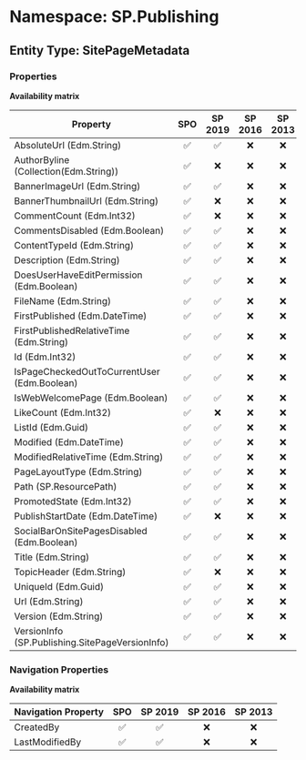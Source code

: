 # Namespace: SP.Publishing

## Entity Type: SitePageMetadata

### Properties

**Availability matrix**

Property | SPO | SP 2019 | SP 2016 | SP 2013
----------|:---:|:-------:|:-------:|:-------:
AbsoluteUrl (Edm.String) | ✅ | ✅ | ❌ | ❌
AuthorByline (Collection(Edm.String)) | ✅ | ❌ | ❌ | ❌
BannerImageUrl (Edm.String) | ✅ | ✅ | ❌ | ❌
BannerThumbnailUrl (Edm.String) | ✅ | ❌ | ❌ | ❌
CommentCount (Edm.Int32) | ✅ | ❌ | ❌ | ❌
CommentsDisabled (Edm.Boolean) | ✅ | ✅ | ❌ | ❌
ContentTypeId (Edm.String) | ✅ | ✅ | ❌ | ❌
Description (Edm.String) | ✅ | ✅ | ❌ | ❌
DoesUserHaveEditPermission (Edm.Boolean) | ✅ | ✅ | ❌ | ❌
FileName (Edm.String) | ✅ | ✅ | ❌ | ❌
FirstPublished (Edm.DateTime) | ✅ | ✅ | ❌ | ❌
FirstPublishedRelativeTime (Edm.String) | ✅ | ✅ | ❌ | ❌
Id (Edm.Int32) | ✅ | ✅ | ❌ | ❌
IsPageCheckedOutToCurrentUser (Edm.Boolean) | ✅ | ✅ | ❌ | ❌
IsWebWelcomePage (Edm.Boolean) | ✅ | ✅ | ❌ | ❌
LikeCount (Edm.Int32) | ✅ | ❌ | ❌ | ❌
ListId (Edm.Guid) | ✅ | ✅ | ❌ | ❌
Modified (Edm.DateTime) | ✅ | ✅ | ❌ | ❌
ModifiedRelativeTime (Edm.String) | ✅ | ✅ | ❌ | ❌
PageLayoutType (Edm.String) | ✅ | ✅ | ❌ | ❌
Path (SP.ResourcePath) | ✅ | ✅ | ❌ | ❌
PromotedState (Edm.Int32) | ✅ | ✅ | ❌ | ❌
PublishStartDate (Edm.DateTime) | ✅ | ❌ | ❌ | ❌
SocialBarOnSitePagesDisabled (Edm.Boolean) | ✅ | ✅ | ❌ | ❌
Title (Edm.String) | ✅ | ✅ | ❌ | ❌
TopicHeader (Edm.String) | ✅ | ❌ | ❌ | ❌
UniqueId (Edm.Guid) | ✅ | ✅ | ❌ | ❌
Url (Edm.String) | ✅ | ✅ | ❌ | ❌
Version (Edm.String) | ✅ | ✅ | ❌ | ❌
VersionInfo (SP.Publishing.SitePageVersionInfo) | ✅ | ✅ | ❌ | ❌

### Navigation Properties

**Availability matrix**

Navigation Property | SPO | SP 2019 | SP 2016 | SP 2013
----------|:---:|:-------:|:-------:|:-------:
CreatedBy | ✅ | ✅ | ❌ | ❌
LastModifiedBy | ✅ | ✅ | ❌ | ❌